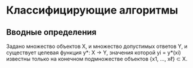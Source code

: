 # Классифицирующие алгоритмы
## Вводные определения
Задано множество объектов X, и множество допустимых ответов Y, и существует целевая функция y*: X -> Y, значения которой yi = y*(xi) известны только на конечном подмножестве объектов {x1, …, xℓ} ⊂ X.
